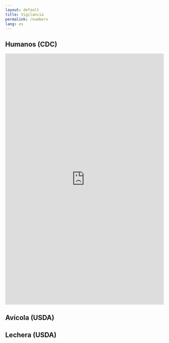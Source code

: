 ```yaml
---
layout: default
title: Vigilancia
permalink: /numbers
lang: es
---
```


## Humanos (CDC)

<p><iframe id="FluView9Widget" style="border: currentColor; height: 800px; overflow: hidden; max-width: 800px;" title="CDC Widget Container Frame" src="https://gis.cdc.gov/grasp/fluview/Novel_Influenza_Widget.html" name="FluView9Widget" width="100%" height="100%" frameborder="0" scrolling="no" allowfullscreen="allowfullscreen"></iframe></p>

## Avícola (USDA)

<script type='module' src='https://publicdashboards.dl.usda.gov/javascripts/api/tableau.embedding.3.latest.min.js'></script><tableau-viz id='tableau-viz' src='https://publicdashboards.dl.usda.gov/t/MRP_PUB/views/VS_Avian_HPAIConfirmedDetections2022/HPAI2022ConfirmedDetections' width='850' height='1727' hide-tabs toolbar='bottom' ></tableau-viz>


## Lechera (USDA)

<script type='module' src='https://publicdashboards.dl.usda.gov/javascripts/api/tableau.embedding.3.latest.min.js'></script><tableau-viz id='tableau-viz' src='https://publicdashboards.dl.usda.gov/t/MRP_PUB/views/VS_Cattle_HPAIConfirmedDetections2024/HPAI2022ConfirmedDetections' width='850' height='1227' hide-tabs toolbar='bottom' ></tableau-viz>

